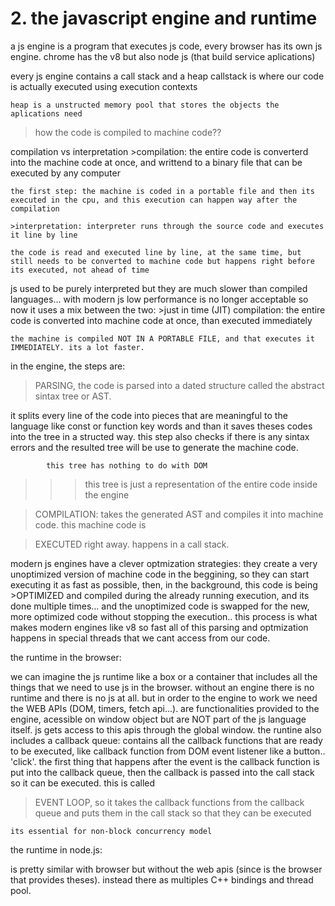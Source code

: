# 2. the javascript engine and runtime

a js engine is a program that executes js code, every browser has its own js engine. chrome has the v8 but also node js (that build service aplications)

every js engine contains a call stack and a heap
callstack is where our code is actually executed using execution contexts

    heap is a unstructed memory pool that stores the objects the aplications need

> how the code is compiled to machine code??

compilation vs interpretation >compilation: the entire code is converterd into the machine code at once, and writtend to a binary file that can be executed by any computer

    the first step: the machine is coded in a portable file and then its executed in the cpu, and this execution can happen way after the compilation

    >interpretation: interpreter runs through the source code and executes it line by line

    the code is read and executed line by line, at the same time, but still needs to be converted to machine code but happens right before its executed, not ahead of time

js used to be purely interpreted but they are much slower than compiled languages... with modern js low performance is no longer acceptable so now it uses a mix between the two: >just in time (JIT) compilation: the entire code is converted into machine code at once, than executed immediately

    the machine is compiled NOT IN A PORTABLE FILE, and that executes it IMMEDIATELY. its a lot faster.

in the engine, the steps are:

> PARSING, the code is parsed into a dated structure called the abstract sintax tree or AST.

it splits every line of the code into pieces that are meaningful to the language like const or function key words and than it saves theses codes into the tree in a structed way. this step also checks if there is any sintax errors and the resulted tree will be use to generate the machine code.

            this tree has nothing to do with DOM

> > > this tree is just a representation of the entire code inside the engine

> COMPILATION: takes the generated AST and compiles it into machine code. this machine code is

> EXECUTED right away. happens in a call stack.

modern js engines have a clever optmization strategies: they create a very unoptimized version of machine code in the beggining, so they can start executing it as fast as possible, then, in the background, this code is being >OPTIMIZED and compiled during the already running execution, and its done multiple times... and the unoptimized code is swapped for the new, more optimized code without stopping the execution..
this process is what makes modern engines like v8 so fast
all of this parsing and optmization happens in special threads that we cant access from our code.

the runtime in the browser:

we can imagine the js runtime like a box or a container that includes all the things that we need to use js in the browser. without an engine there is no runtime and there is no js at all. but in order to the engine to work we need the WEB APIs (DOM, timers, fetch api...). are functionalities provided to the engine, acessible on window object but are NOT part of the js language itself. js gets access to this apis through the global window.
the runtine also includes a callback queue: contains all the callback functions that are ready to be executed, like callback function from DOM event listener like a button.. 'click'. the first thing that happens after the event is the callback function is put into the callback queue, then the callback is passed into the call stack so it can be executed. this is called

> EVENT LOOP, so it takes the callback functions from the callback queue and puts them in the call stack so that they can be executed

    its essential for non-block concurrency model

the runtime in node.js:

is pretty similar with browser but without the web apis (since is the browser that provides theses). instead there as multiples C++ bindings and thread pool.

